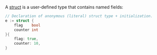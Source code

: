 A [struct](https://play.golang.org/p/Av0NOh_cu_K) is a user-defined type that contains named fields:

```go
// Declaration of anonymous (literal) struct type + initialization.
e := struct {
	flag    bool
	counter int
}{
	flag: true,
	counter: 10,
}
```